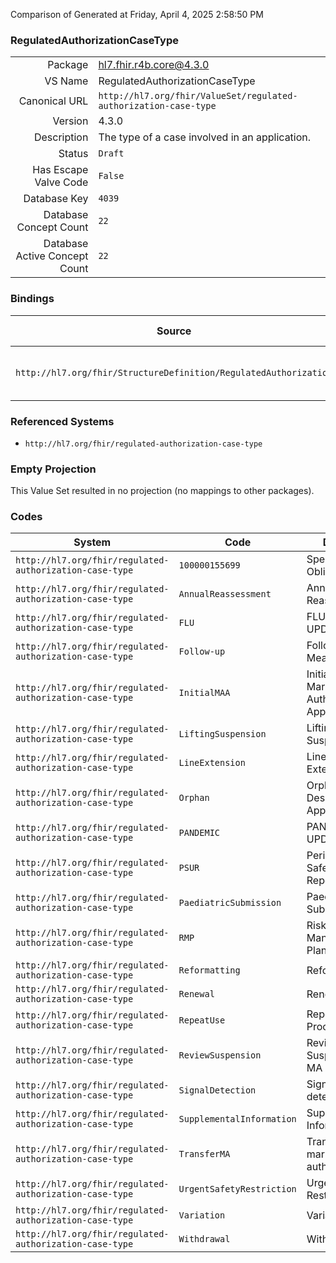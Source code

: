 Comparison of 
Generated at Friday, April 4, 2025 2:58:50 PM

### RegulatedAuthorizationCaseType

|      |     |
| ---: | --- |
| Package | hl7.fhir.r4b.core@4.3.0 |
| VS Name | RegulatedAuthorizationCaseType |
| Canonical URL | `http://hl7.org/fhir/ValueSet/regulated-authorization-case-type` |
| Version | 4.3.0 |
| Description | The type of a case involved in an application. |
| Status | `Draft` |
| Has Escape Valve Code | `False` |
| Database Key | `4039` |
| Database Concept Count | `22` |
| Database Active Concept Count | `22` |
### Bindings

| Source | Element | Binding | Strength | Element Short |
| ------ | ------- | ------- | -------- | ------------- |
| `http://hl7.org/fhir/StructureDefinition/RegulatedAuthorization` | `RegulatedAuthorization.case.type` | `http://hl7.org/fhir/ValueSet/regulated-authorization-case-type` | `Example` | The defining type of case |

### Referenced Systems

* `http://hl7.org/fhir/regulated-authorization-case-type`
### Empty Projection

This Value Set resulted in no projection (no mappings to other packages).

### Codes

| System | Code | Display |
| ------ | ---- | ------- |
| `http://hl7.org/fhir/regulated-authorization-case-type` | `100000155699` | Specific Obligation |
| `http://hl7.org/fhir/regulated-authorization-case-type` | `AnnualReassessment` | Annual Reassessment |
| `http://hl7.org/fhir/regulated-authorization-case-type` | `FLU` | FLU STRAIN UPDATE |
| `http://hl7.org/fhir/regulated-authorization-case-type` | `Follow-up` | Follow-up Measure |
| `http://hl7.org/fhir/regulated-authorization-case-type` | `InitialMAA` | Initial Marketing Authorisation Application |
| `http://hl7.org/fhir/regulated-authorization-case-type` | `LiftingSuspension` | Lifting of a Suspension |
| `http://hl7.org/fhir/regulated-authorization-case-type` | `LineExtension` | Line Extension |
| `http://hl7.org/fhir/regulated-authorization-case-type` | `Orphan` | Orphan Designation Application |
| `http://hl7.org/fhir/regulated-authorization-case-type` | `PANDEMIC` | PANDEMIC UPDATE |
| `http://hl7.org/fhir/regulated-authorization-case-type` | `PSUR` | Periodic Safety Update Report |
| `http://hl7.org/fhir/regulated-authorization-case-type` | `PaediatricSubmission` | Paediatric Submission |
| `http://hl7.org/fhir/regulated-authorization-case-type` | `RMP` | Risk Management Plan |
| `http://hl7.org/fhir/regulated-authorization-case-type` | `Reformatting` | Reformatting |
| `http://hl7.org/fhir/regulated-authorization-case-type` | `Renewal` | Renewal |
| `http://hl7.org/fhir/regulated-authorization-case-type` | `RepeatUse` | Repeat Use Procedure |
| `http://hl7.org/fhir/regulated-authorization-case-type` | `ReviewSuspension` | Review of a Suspension of MA |
| `http://hl7.org/fhir/regulated-authorization-case-type` | `SignalDetection` | Signal detection |
| `http://hl7.org/fhir/regulated-authorization-case-type` | `SupplementalInformation` | Supplemental Information |
| `http://hl7.org/fhir/regulated-authorization-case-type` | `TransferMA` | Transfer of a marketing authorisation |
| `http://hl7.org/fhir/regulated-authorization-case-type` | `UrgentSafetyRestriction` | Urgent Safety Restriction |
| `http://hl7.org/fhir/regulated-authorization-case-type` | `Variation` | Variation |
| `http://hl7.org/fhir/regulated-authorization-case-type` | `Withdrawal` | Withdrawal |
